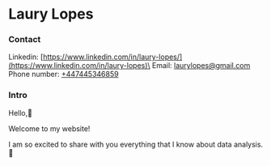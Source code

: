 # Laury Lopes

### Contact
Linkedin: [https://www.linkedin.com/in/laury-lopes/](https://www.linkedin.com/in/laury-lopes)\
Email: [laurylopes@gmail.com](laurylopes@gmail.com)\
Phone number: [+447445346859](tel:0447445346859)

### Intro
Hello,👋  

Welcome to my website! 

I am so excited to share with you everything that I know about data analysis. 🧚 

